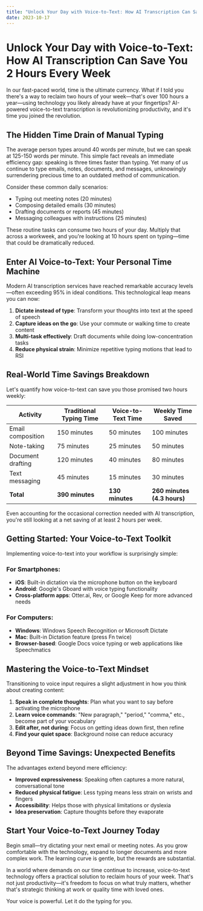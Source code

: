 ```yaml
---
title: "Unlock Your Day with Voice-to-Text: How AI Transcription Can Save You 2 Hours Every Week"
date: 2023-10-17
---
```

# Unlock Your Day with Voice-to-Text: How AI Transcription Can Save You 2 Hours Every Week

In our fast-paced world, time is the ultimate currency. What if I told you there's a way to reclaim two hours of your week—that's over 100 hours a year—using technology you likely already have at your fingertips? AI-powered voice-to-text transcription is revolutionizing productivity, and it's time you joined the revolution.

## The Hidden Time Drain of Manual Typing

The average person types around 40 words per minute, but we can speak at 125-150 words per minute. This simple fact reveals an immediate efficiency gap: speaking is three times faster than typing. Yet many of us continue to type emails, notes, documents, and messages, unknowingly surrendering precious time to an outdated method of communication.

Consider these common daily scenarios:
- Typing out meeting notes (20 minutes)
- Composing detailed emails (30 minutes)
- Drafting documents or reports (45 minutes)
- Messaging colleagues with instructions (25 minutes)

These routine tasks can consume two hours of your day. Multiply that across a workweek, and you're looking at 10 hours spent on typing—time that could be dramatically reduced.

## Enter AI Voice-to-Text: Your Personal Time Machine

Modern AI transcription services have reached remarkable accuracy levels—often exceeding 95% in ideal conditions. This technological leap means you can now:

1. **Dictate instead of type**: Transform your thoughts into text at the speed of speech
2. **Capture ideas on the go**: Use your commute or walking time to create content
3. **Multi-task effectively**: Draft documents while doing low-concentration tasks
4. **Reduce physical strain**: Minimize repetitive typing motions that lead to RSI

## Real-World Time Savings Breakdown

Let's quantify how voice-to-text can save you those promised two hours weekly:

| Activity | Traditional Typing Time | Voice-to-Text Time | Weekly Time Saved |
|----------|-------------------------|--------------------|--------------------|
| Email composition | 150 minutes | 50 minutes | 100 minutes |
| Note-taking | 75 minutes | 25 minutes | 50 minutes |
| Document drafting | 120 minutes | 40 minutes | 80 minutes |
| Text messaging | 45 minutes | 15 minutes | 30 minutes |
| **Total** | **390 minutes** | **130 minutes** | **260 minutes (4.3 hours)** |

Even accounting for the occasional correction needed with AI transcription, you're still looking at a net saving of at least 2 hours per week.

## Getting Started: Your Voice-to-Text Toolkit

Implementing voice-to-text into your workflow is surprisingly simple:

### For Smartphones:
- **iOS**: Built-in dictation via the microphone button on the keyboard
- **Android**: Google's Gboard with voice typing functionality
- **Cross-platform apps**: Otter.ai, Rev, or Google Keep for more advanced needs

### For Computers:
- **Windows**: Windows Speech Recognition or Microsoft Dictate
- **Mac**: Built-in Dictation feature (press Fn twice)
- **Browser-based**: Google Docs voice typing or web applications like Speechmatics

## Mastering the Voice-to-Text Mindset

Transitioning to voice input requires a slight adjustment in how you think about creating content:

1. **Speak in complete thoughts**: Plan what you want to say before activating the microphone
2. **Learn voice commands**: "New paragraph," "period," "comma," etc., become part of your vocabulary
3. **Edit after, not during**: Focus on getting ideas down first, then refine
4. **Find your quiet space**: Background noise can reduce accuracy

## Beyond Time Savings: Unexpected Benefits

The advantages extend beyond mere efficiency:

- **Improved expressiveness**: Speaking often captures a more natural, conversational tone
- **Reduced physical fatigue**: Less typing means less strain on wrists and fingers
- **Accessibility**: Helps those with physical limitations or dyslexia
- **Idea preservation**: Capture thoughts before they evaporate

## Start Your Voice-to-Text Journey Today

Begin small—try dictating your next email or meeting notes. As you grow comfortable with the technology, expand to longer documents and more complex work. The learning curve is gentle, but the rewards are substantial.

In a world where demands on our time continue to increase, voice-to-text technology offers a practical solution to reclaim hours of your week. That's not just productivity—it's freedom to focus on what truly matters, whether that's strategic thinking at work or quality time with loved ones.

Your voice is powerful. Let it do the typing for you.